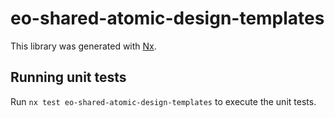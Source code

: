# eo-shared-atomic-design-templates

This library was generated with [Nx](https://nx.dev).

## Running unit tests

Run `nx test eo-shared-atomic-design-templates` to execute the unit tests.

